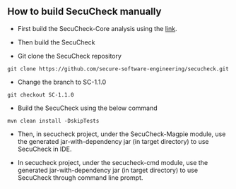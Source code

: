 ## How to build SecuCheck manually

* First build the SecuCheck-Core analysis using the [link](https://github.com/secure-software-engineering/secucheck-core/tree/SCC-1.1.0#how-to-build-secucheck-core-manually).

* Then build the SecuCheck
* Git clone the SecuCheck repository

````shell
git clone https://github.com/secure-software-engineering/secucheck.git
````

* Change the branch to SC-1.1.0

````shell
git checkout SC-1.1.0
````

* Build the SecuCheck using the below command

````shell
mvn clean install -DskipTests
````

* Then, in secucheck project, under the SecuCheck-Magpie module, use the generated jar-with-dependency jar (in target directory) to use SecuCheck in IDE.

* In secucheck project, under the secucheck-cmd module, use the generated jar-with-dependency jar (in target directory) to use SecuCheck through command line prompt.
